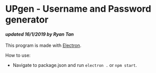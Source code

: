 # UPgen - Username and Password generator
#### *updated 16/1/2019 by Ryan Tan*

This program is made with [Electron](https://electronjs.org/).

How to use:
* Navigate to package.json and run `electron .` or `npm start`.
